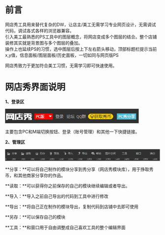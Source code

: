 # 前言

网店秀工具用来替代复杂的DW，让店主/美工无需学习专业网页设计，无需调试代码，调试各式各样的浏览器兼容。  
引入美工最熟悉的PS工具中的图层概念，将网店变成多个图层的结合。整个店铺装修其实就是背景图与多个图层的叠加。  
操作上也延续PS的习惯，选中图层后按上下左右箭头移动，顶部标题栏提示当前 x,y值，信息面板/图层面板/历史面板，一切如同与网页版PS

网店秀致力于更加符合美工习惯，无需学习即可快速使用。

# 网店秀界面说明

**1、登录区**

![](/assets/2.png)

主要包含PC和M端切换按钮、登录（账号管理）和其他一下快捷链接。

**2、管理区**

![](/assets/8.png)

**分享：**可以将自己制作的模块分享到秀分享（网店秀模块库），用于挣取秀币，和其他商家分享你的作品。

**读取：**可以获得你之前保存的自己的模块继续编辑或者导出。

**导入：**导入之前自己导出的代码到工具中进行修改

**导出：**将自己正在制作的模块导出，复制代码到店铺中去即可使用

**另存：**可以保存自己的模块

**工具：**和窗口用于自由调整成自己喜欢工具的整个编辑界面

